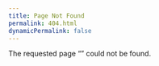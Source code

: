 ```yaml
---
title: Page Not Found
permalink: 404.html
dynamicPermalink: false
---
```


The requested page “<span id="pathnameSpan"></span><script>pathnameSpan.textContent = location.pathname</script>” could not be found.
